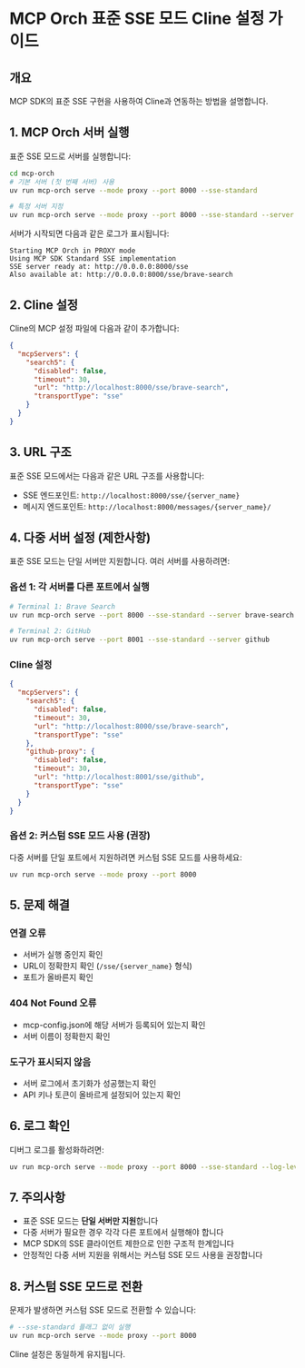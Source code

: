# MCP Orch 표준 SSE 모드 Cline 설정 가이드

## 개요

MCP SDK의 표준 SSE 구현을 사용하여 Cline과 연동하는 방법을 설명합니다.

## 1. MCP Orch 서버 실행

표준 SSE 모드로 서버를 실행합니다:

```bash
cd mcp-orch
# 기본 서버 (첫 번째 서버) 사용
uv run mcp-orch serve --mode proxy --port 8000 --sse-standard

# 특정 서버 지정
uv run mcp-orch serve --mode proxy --port 8000 --sse-standard --server brave-search
```

서버가 시작되면 다음과 같은 로그가 표시됩니다:
```
Starting MCP Orch in PROXY mode
Using MCP SDK Standard SSE implementation
SSE server ready at: http://0.0.0.0:8000/sse
Also available at: http://0.0.0.0:8000/sse/brave-search
```

## 2. Cline 설정

Cline의 MCP 설정 파일에 다음과 같이 추가합니다:

```json
{
  "mcpServers": {
    "search5": {
      "disabled": false,
      "timeout": 30,
      "url": "http://localhost:8000/sse/brave-search",
      "transportType": "sse"
    }
  }
}
```

## 3. URL 구조

표준 SSE 모드에서는 다음과 같은 URL 구조를 사용합니다:

- SSE 엔드포인트: `http://localhost:8000/sse/{server_name}`
- 메시지 엔드포인트: `http://localhost:8000/messages/{server_name}/`

## 4. 다중 서버 설정 (제한사항)

표준 SSE 모드는 단일 서버만 지원합니다. 여러 서버를 사용하려면:

### 옵션 1: 각 서버를 다른 포트에서 실행
```bash
# Terminal 1: Brave Search
uv run mcp-orch serve --port 8000 --sse-standard --server brave-search

# Terminal 2: GitHub
uv run mcp-orch serve --port 8001 --sse-standard --server github
```

### Cline 설정
```json
{
  "mcpServers": {
    "search5": {
      "disabled": false,
      "timeout": 30,
      "url": "http://localhost:8000/sse/brave-search",
      "transportType": "sse"
    },
    "github-proxy": {
      "disabled": false,
      "timeout": 30,
      "url": "http://localhost:8001/sse/github",
      "transportType": "sse"
    }
  }
}
```

### 옵션 2: 커스텀 SSE 모드 사용 (권장)
다중 서버를 단일 포트에서 지원하려면 커스텀 SSE 모드를 사용하세요:
```bash
uv run mcp-orch serve --mode proxy --port 8000
```

## 5. 문제 해결

### 연결 오류
- 서버가 실행 중인지 확인
- URL이 정확한지 확인 (`/sse/{server_name}` 형식)
- 포트가 올바른지 확인

### 404 Not Found 오류
- mcp-config.json에 해당 서버가 등록되어 있는지 확인
- 서버 이름이 정확한지 확인

### 도구가 표시되지 않음
- 서버 로그에서 초기화가 성공했는지 확인
- API 키나 토큰이 올바르게 설정되어 있는지 확인

## 6. 로그 확인

디버그 로그를 활성화하려면:

```bash
uv run mcp-orch serve --mode proxy --port 8000 --sse-standard --log-level debug
```

## 7. 주의사항

- 표준 SSE 모드는 **단일 서버만 지원**합니다
- 다중 서버가 필요한 경우 각각 다른 포트에서 실행해야 합니다
- MCP SDK의 SSE 클라이언트 제한으로 인한 구조적 한계입니다
- 안정적인 다중 서버 지원을 위해서는 커스텀 SSE 모드 사용을 권장합니다

## 8. 커스텀 SSE 모드로 전환

문제가 발생하면 커스텀 SSE 모드로 전환할 수 있습니다:

```bash
# --sse-standard 플래그 없이 실행
uv run mcp-orch serve --mode proxy --port 8000
```

Cline 설정은 동일하게 유지됩니다.
